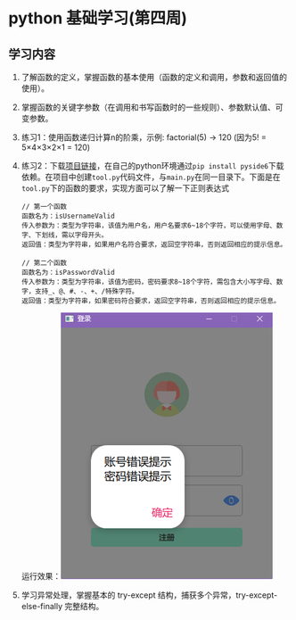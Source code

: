 # python 基础学习(第四周)

## 学习内容

1. 了解函数的定义，掌握函数的基本使用（函数的定义和调用，参数和返回值的使用）。

2. 掌握函数的关键字参数（在调用和书写函数时的一些规则）、参数默认值、可变参数。

3. 练习1：使用函数递归计算n的阶乘，示例: factorial(5) → 120 (因为5! = 5×4×3×2×1 = 120)

4. 练习2：下载[项目链接](https://wcn6gmfkzss8.feishu.cn/file/DUnXbTB51oazhpxbKQIca26dn3b)，在自己的python环境通过`pip install pyside6`下载依赖。在项目中创建`tool.py`代码文件，与`main.py`在同一目录下。下面是在`tool.py`下的函数的要求，实现方面可以了解一下正则表达式

    ```
    // 第一个函数
    函数名为：isUsernameValid
    传入参数为：类型为字符串，该值为用户名，用户名要求6~18个字符，可以使用字母、数字、下划线，需以字母开头。
    返回值：类型为字符串，如果用户名符合要求，返回空字符串，否则返回相应的提示信息。
    
    // 第二个函数
    函数名为：isPasswordValid
    传入参数为：类型为字符串，该值为密码，密码要求8~18个字符，需包含大小写字母、数字，支持_、@、#、-、+、/特殊字符。
    返回值：类型为字符串，如果密码符合要求，返回空字符串，否则返回相应的提示信息。
    
    ```

    运行效果：![image-20251026204818531](./assets/image-20251026204818531.png)
    
5. 学习异常处理，掌握基本的 try-except 结构，捕获多个异常，try-except-else-finally 完整结构。